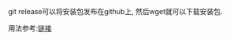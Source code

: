 git release可以将安装包发布在github上, 然后wget就可以下载安装包.

用法参考:[链接](https://blog.csdn.net/weixin_44639164/article/details/122126129?ops_request_misc=%257B%2522request%255Fid%2522%253A%2522169996739616800184115144%2522%252C%2522scm%2522%253A%252220140713.130102334..%2522%257D&request_id=169996739616800184115144&biz_id=0&utm_medium=distribute.pc_search_result.none-task-blog-2~all~sobaiduend~default-2-122126129-null-null.142^v96^pc_search_result_base6&utm_term=github%20release%E4%BD%BF%E7%94%A8&spm=1018.2226)